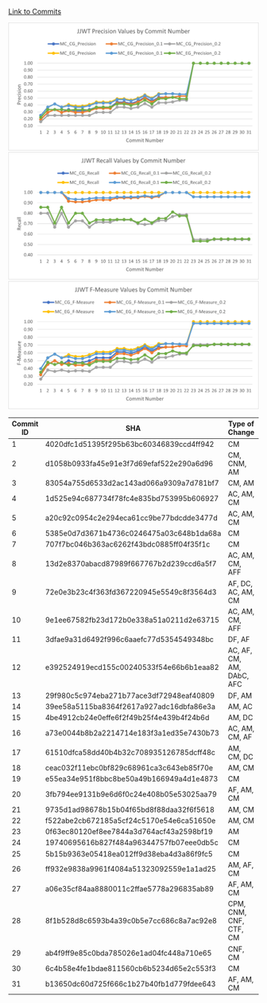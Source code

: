 [Link to Commits](https://github.com/jwtk/jjwt/compare/0.6.0...0.7.0)

![](charts/jjwt_precision.png)
![](charts/jjwt_recall.png)
![](charts/jjwt_fmeasure.png)

| Commit ID | SHA                                      | Type of Change            | MC_CG_Precision | MC_CG_Recall | MC_CG_F-Measure | MC_CG_Precision_0.1 | MC_CG_Recall_0.1 | MC_CG_F-Measure_0.1 | MC_CG_Precision_0.2 | MC_CG_Recall_0.2 | MC_CG_F-Measure_0.2 | MC_EG_Precision | MC_EG_Recall | MC_EG_F-Measure | MC_EG_Precision_0.1 | MC_EG_Recall_0.1 | MC_EG_F-Measure_0.1 | MC_EG_Precision_0.2 | MC_EG_Recall_0.2 | MC_EG_F-Measure_0.2 |
|-----------|------------------------------------------|---------------------------|-----------------|--------------|-----------------|---------------------|------------------|---------------------|---------------------|------------------|---------------------|-----------------|--------------|-----------------|---------------------|------------------|---------------------|---------------------|------------------|---------------------|
| 1         | 4020dfc1d51395f295b63bc60346839ccd4ff942 | CM                        | 0.1923          | 1.0000       | 0.3226          | 0.1923              | 1.0000           | 0.3226              | 0.1600              | 0.8000           | 0.2667              | 0.2500          | 1.0000       | 0.4000          | 0.2500              | 1.0000           | 0.4000              | 0.2222              | 0.8571           | 0.3529              |
| 2         | d1058b0933fa45e91e3f7d69efaf522e290a6d96 | CM, CNM, AM               | 0.2941          | 1.0000       | 0.4545          | 0.2941              | 1.0000           | 0.4545              | 0.2500              | 0.8000           | 0.3810              | 0.3684          | 1.0000       | 0.5385          | 0.3684              | 1.0000           | 0.5385              | 0.3333              | 0.8571           | 0.4800              |
| 3         | 83054a755d6533d2ac143ad066a9309a7d781bf7 | CM, AM                    | 0.3333          | 1.0000       | 0.5000          | 0.3333              | 1.0000           | 0.5000              | 0.2500              | 0.6667           | 0.3636              | 0.4146          | 1.0000       | 0.5862          | 0.4146              | 1.0000           | 0.5862              | 0.3333              | 0.7059           | 0.4528              |
| 4         | 1d525e94c687734f78fc4e835bd753995b606927 | AC, AM, CM                | 0.2941          | 1.0000       | 0.4545          | 0.2941              | 1.0000           | 0.4545              | 0.2500              | 0.8000           | 0.3810              | 0.3684          | 1.0000       | 0.5385          | 0.3684              | 1.0000           | 0.5385              | 0.3333              | 0.8571           | 0.4800              |
| 5         | a20c92c0954c2e294eca61cc9be77bdcdde3477d | AC, AM, CM                | 0.3333          | 1.0000       | 0.5000          | 0.3143              | 0.9167           | 0.4681              | 0.2500              | 0.6667           | 0.3636              | 0.4048          | 1.0000       | 0.5763          | 0.3902              | 0.9412           | 0.5517              | 0.3243              | 0.7059           | 0.4444              |
| 6         | 5385e0d7d3671b4736c0246475a03c648b1da68a | CM                        | 0.3143          | 1.0000       | 0.4783          | 0.2941              | 0.9091           | 0.4444              | 0.2500              | 0.7273           | 0.3721              | 0.3846          | 1.0000       | 0.5556          | 0.3684              | 0.9333           | 0.5283              | 0.3333              | 0.8000           | 0.4706              |
| 7         | 707f7bc046b363ac6262f43bdc0885ff04f35f1c | CM                        | 0.3143          | 1.0000       | 0.4783          | 0.2941              | 0.9091           | 0.4444              | 0.2500              | 0.7273           | 0.3721              | 0.3846          | 1.0000       | 0.5556          | 0.3684              | 0.9333           | 0.5283              | 0.3333              | 0.8000           | 0.4706              |
| 8         | 13d2e8370abacd87989f667767b2d239ccd6a5f7 | AC, AM, CM, AFF           | 0.3333          | 1.0000       | 0.5000          | 0.3143              | 0.9167           | 0.4681              | 0.2500              | 0.6667           | 0.3636              | 0.4048          | 1.0000       | 0.5763          | 0.3902              | 0.9412           | 0.5517              | 0.3243              | 0.7059           | 0.4444              |
| 9         | 72e0e3b23c4f363fd367220945e5549c8f3564d3 | AF, DC, AC, AM, CM        | 0.3684          | 1.0000       | 0.5385          | 0.3514              | 0.9286           | 0.5098              | 0.2941              | 0.7143           | 0.4167              | 0.4419          | 1.0000       | 0.6129          | 0.4286              | 0.9474           | 0.5902              | 0.3684              | 0.7368           | 0.4912              |
| 10        | 9e1ee67582fb23d172b0e338a51a0211d2e63715 | AC, AM, CM, AFF           | 0.3684          | 1.0000       | 0.5385          | 0.3514              | 0.9286           | 0.5098              | 0.2941              | 0.7143           | 0.4167              | 0.4419          | 1.0000       | 0.6129          | 0.4286              | 0.9474           | 0.5902              | 0.3684              | 0.7368           | 0.4912              |
| 11        | 3dfae9a31d6492f996c6aaefc77d5354549348bc | DF, AF                    | 0.3684          | 1.0000       | 0.5385          | 0.3514              | 0.9286           | 0.5098              | 0.2941              | 0.7143           | 0.4167              | 0.4419          | 1.0000       | 0.6129          | 0.4286              | 0.9474           | 0.5902              | 0.3684              | 0.7368           | 0.4912              |
| 12        | e392524919ecd155c00240533f54e66b6b1eaa82 | AC, AF, CM, AM, DAbC, AFC | 0.4419          | 1.0000       | 0.6129          | 0.4286              | 0.9474           | 0.5902              | 0.3684              | 0.7368           | 0.4912              | 0.4894          | 1.0000       | 0.6571          | 0.4783              | 0.9565           | 0.6377              | 0.4146              | 0.7391           | 0.5313              |
| 13        | 29f980c5c974eba271b77ace3df72948eaf40809 | DF, AM                    | 0.4419          | 1.0000       | 0.6129          | 0.4286              | 0.9474           | 0.5902              | 0.3684              | 0.7368           | 0.4912              | 0.4894          | 1.0000       | 0.6571          | 0.4783              | 0.9565           | 0.6377              | 0.4146              | 0.7391           | 0.5313              |
| 14        | 39ee58a5115ba8364f2617a927adc16dbfa86e3a | AM, AC                    | 0.4222          | 1.0000       | 0.5938          | 0.4091              | 0.9474           | 0.5714              | 0.3500              | 0.7368           | 0.4746              | 0.4694          | 1.0000       | 0.6389          | 0.4583              | 0.9565           | 0.6197              | 0.3953              | 0.7391           | 0.5152              |
| 15        | 4be4912cb24e0effe6f2f49b25f4e439b4f24b6d | AM, DC                    | 0.4545          | 1.0000       | 0.6250          | 0.4419              | 0.9500           | 0.6032              | 0.3684              | 0.7000           | 0.4828              | 0.5000          | 1.0000       | 0.6667          | 0.4894              | 0.9583           | 0.6479              | 0.4146              | 0.7083           | 0.5231              |
| 16        | a73e0044b8b2a2214714e183f3a1ed35e7430b73 | AC, AM, CM, AF            | 0.5098          | 1.0000       | 0.6753          | 0.5000              | 0.9615           | 0.6579              | 0.4186              | 0.6923           | 0.5217              | 0.5439          | 1.0000       | 0.7045          | 0.5357              | 0.9677           | 0.6897              | 0.4694              | 0.7419           | 0.5750              |
| 17        | 61510dfca58dd40b4b32c708935126785dcff48c | AM, CM, DC                | 0.4545          | 1.0000       | 0.6250          | 0.4419              | 0.9500           | 0.6032              | 0.3684              | 0.7000           | 0.4828              | 0.5000          | 1.0000       | 0.6667          | 0.4894              | 0.9583           | 0.6479              | 0.4146              | 0.7083           | 0.5231              |
| 18        | ceac032f11ebc0bf829c68961ca3c643eb85f70e | AM, CM                    | 0.5098          | 1.0000       | 0.6753          | 0.5000              | 0.9615           | 0.6579              | 0.4318              | 0.7308           | 0.5429              | 0.5614          | 1.0000       | 0.7191          | 0.5536              | 0.9688           | 0.7045              | 0.4898              | 0.7500           | 0.5926              |
| 19        | e55ea34e951f8bbc8be50a49b166949a4d1e4873 | CM                        | 0.5098          | 1.0000       | 0.6753          | 0.5098              | 1.0000           | 0.6753              | 0.4318              | 0.7308           | 0.5429              | 0.5614          | 1.0000       | 0.7191          | 0.5614              | 1.0000           | 0.7191              | 0.4898              | 0.7500           | 0.5926              |
| 20        | 3fb794ee9131b9e6d6f0c24e408b05e53025aa79 | AF, AM, CM                | 0.5098          | 1.0000       | 0.6753          | 0.5098              | 1.0000           | 0.6753              | 0.4444              | 0.7692           | 0.5634              | 0.5614          | 1.0000       | 0.7191          | 0.5614              | 1.0000           | 0.7191              | 0.5098              | 0.8125           | 0.6265              |
| 21        | 9735d1ad98678b15b04f65bd8f88daa32f6f5618 | AM, CM                    | 0.5283          | 1.0000       | 0.6914          | 0.5283              | 1.0000           | 0.6914              | 0.4681              | 0.7857           | 0.5867              | 0.5536          | 1.0000       | 0.7126          | 0.5536              | 1.0000           | 0.7126              | 0.4898              | 0.7742           | 0.6000              |
| 22        | f522abe2cb672185a5cf24c5170e54e6ca51650e | AM, CM                    | 0.5283          | 1.0000       | 0.6914          | 0.5283              | 1.0000           | 0.6914              | 0.4681              | 0.7857           | 0.5867              | 0.5536          | 1.0000       | 0.7126          | 0.5536              | 1.0000           | 0.7126              | 0.4898              | 0.7742           | 0.6000              |
| 23        | 0f63ec80120ef8ee7844a3d764acf43a2598bf19 | AM                        | 1.0000          | 1.0000       | 1.0000          | 1.0000              | 1.0000           | 1.0000              | 1.0000              | 0.5476           | 0.7077              | 1.0000          | 1.0000       | 1.0000          | 1.0000              | 0.9574           | 0.9783              | 1.0000              | 0.5319           | 0.6944              |
| 24        | 19740695616b827f484a96344757fb07eee0db5c | CM                        | 1.0000          | 1.0000       | 1.0000          | 1.0000              | 1.0000           | 1.0000              | 1.0000              | 0.5476           | 0.7077              | 1.0000          | 1.0000       | 1.0000          | 1.0000              | 0.9574           | 0.9783              | 1.0000              | 0.5319           | 0.6944              |
| 25        | 5b15b9363e05418ea012ff9d38eba4d3a86f9fc5 | CM                        | 1.0000          | 1.0000       | 1.0000          | 1.0000              | 1.0000           | 1.0000              | 1.0000              | 0.5476           | 0.7077              | 1.0000          | 1.0000       | 1.0000          | 1.0000              | 0.9574           | 0.9783              | 1.0000              | 0.5319           | 0.6944              |
| 26        | ff932e9838a9961f4084a51323092559e1a1ad25 | AM, AF, CM                | 1.0000          | 1.0000       | 1.0000          | 1.0000              | 1.0000           | 1.0000              | 1.0000              | 0.5476           | 0.7077              | 1.0000          | 1.0000       | 1.0000          | 1.0000              | 0.9574           | 0.9783              | 1.0000              | 0.5532           | 0.7123              |
| 27        | a06e35cf84aa8880011c2ffae5778a296835ab89 | AF, AM, CM                | 1.0000          | 1.0000       | 1.0000          | 1.0000              | 1.0000           | 1.0000              | 1.0000              | 0.5476           | 0.7077              | 1.0000          | 1.0000       | 1.0000          | 1.0000              | 0.9574           | 0.9783              | 1.0000              | 0.5532           | 0.7123              |
| 28        | 8f1b528d8c6593b4a39c0b5e7cc686c8a7ac92e8 | CPM, CNM, CNF, CTF, CM    | 1.0000          | 1.0000       | 1.0000          | 1.0000              | 1.0000           | 1.0000              | 1.0000              | 0.5476           | 0.7077              | 1.0000          | 1.0000       | 1.0000          | 1.0000              | 0.9574           | 0.9783              | 1.0000              | 0.5532           | 0.7123              |
| 29        | ab4f9ff9e85c0bda785026e1ad04fc448a710e65 | CNF, CM                   | 1.0000          | 1.0000       | 1.0000          | 1.0000              | 1.0000           | 1.0000              | 1.0000              | 0.5476           | 0.7077              | 1.0000          | 1.0000       | 1.0000          | 1.0000              | 0.9574           | 0.9783              | 1.0000              | 0.5532           | 0.7123              |
| 30        | 6c4b58e4fe1bdae811560cb6b5234d65e2c553f3 | CM                        | 1.0000          | 1.0000       | 1.0000          | 1.0000              | 1.0000           | 1.0000              | 1.0000              | 0.5476           | 0.7077              | 1.0000          | 1.0000       | 1.0000          | 1.0000              | 0.9574           | 0.9783              | 1.0000              | 0.5532           | 0.7123              |
| 31        | b13650dc60d725f666c1b27b40fb1d779fdee643 | AF, AM, CM                | 1.0000          | 1.0000       | 1.0000          | 1.0000              | 1.0000           | 1.0000              | 1.0000              | 0.5476           | 0.7077              | 1.0000          | 1.0000       | 1.0000          | 1.0000              | 0.9574           | 0.9783              | 1.0000              | 0.5532           | 0.7123              |
